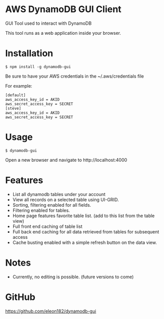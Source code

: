 # AWS DynamoDB GUI Client
GUI Tool used to interact with DynamoDB

This tool runs as a web application inside your browser.

# Installation
```
$ npm install -g dynamodb-gui
```
Be sure to have your AWS credentials in the ~/.aws/credentials file

For example:
```
[default]
aws_access_key_id = AKID
aws_secret_access_key = SECRET
[steve]
aws_access_key_id = AKID
aws_secret_access_key = SECRET
```

# Usage
```
$ dynamodb-gui
```
Open a new browser and navigate to http://localhost:4000

# Features
- List all dynamodb tables under your account
- View all records on a selected table using UI-GRID.
- Sorting, filtering enabled for all fields.
- Filtering enabled for tables.
- Home page features favorite table list. (add to this list from the table view)
- Full front end caching of table list
- Full back end caching for all data retrieved from tables for subsequent access
- Cache busting enabled with a simple refresh button on the data view.

# Notes
- Currently, no editing is possible. (future versions to come)

# GitHub
https://github.com/eleon182/dynamodb-gui

